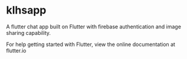 # klhsapp

A flutter chat app built on Flutter with firebase authentication and image sharing capability. 

For help getting started with Flutter, view the online documentation at flutter.io

